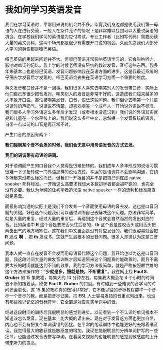 # 我如何学习英语发音
我们在学习英语时，平常用来说的机会并不多。毕竟我们身边都是使用我们第一母语的人在进行交流，一般人在条件允许的情况下是非常难以找到可以大量说英语的机会。在学校我们学习的英语是为应付考试，专业工作者（比如写代码）需要阅读大量的英文资料，这两个场景都是很少有需要开口说的机会。久而久之我们大部分人学习的英语都是哑巴英语。

哑巴英语的用起来问题并不大。但哑巴英语非常影响英语学习的，它会影响听力，影响对单词的记忆。我上学的时候老师没有系统的教过发音，音标这些东西。我多年来基本上也是哑巴英语，发音问题影响我在英语方面的进步。这是我最近系统的仔细去学发音后才发现的。哑巴英语会丧失在英语学习方面一个重要的维度。

英文发音和口音并不是一回事。我们很多人喜欢去嘲笑别人的发音带口音，实际上他们自己却很少把音发对。嘲笑别人的发音是非常不好的，这造成我们越来越多的人不敢开口说。害怕被嘲笑发音，口音，语法这些问题。我们很少去嘲笑一个儿童说话时奶声奶气，说话说不清楚。却喜欢嘲笑一个成年人一开始说外语说不标准。我们很多人学习外语这么多年后才发现（或者根本没意识到）我们说的外语其实就是和儿童在一个水平线上的。我们说这么多年中文，忽然换一个发音系统的语言，自带一点以前的口音是再正常不过。

产生口音的原因有两个：

**我们碰到某个音不会发的时候，我们会无意中用母语发音的方式去发。**

**我们的语调带有母语的语调。**

对于语调而产生的口音我个人觉得是很难扭转的。我们成年人多年形成的说话习惯很难一下子扭转成一门外语那样的说话方式。幸运的是语调并不会影响沟通，它顶多听起来没那么标准而已。但我们一开始目的并不是把自己训练成 native speaker 那样标准。一开始这么高要求我想大多数初学者都会被吓跑的，也完全没有必要。我认为单纯的让初学者追求像 native speaker 一样的流利和标准简直就是愚蠢。

而最影响沟通的实际上是我们不会发某一个音而使用母语的音去发。这也是口音问题的关键。好在这个问题我们可以通过训练自己去解决这个问题。办法非常简单，就是大量的重复。经过大量的重复后，再碰到这个音就会自然而然的发出对应的音。比如英语中 **R** 这个音是要把舌头往后卷的，**th** 这个音是要咬舌头或用舌头把两齿出气的地方堵塞住。这在我们中文里面是没有对应发音的。我们很容易就会把 **R** 发成 **啊** ，把 **th** 发成 **S**，这就产生最根本的发音问题。很多人却误认为这是口音问题。

我本人就一直存在发音不会发而用母语音代替这个问题，我开始也以为这是口音问题。我这段时间大量的做发音训练才后知道原来这个问题真的能改善的，而且不需要太长的时间就能达到不错的效果。我的学习方法很简单，就是严格按照赖世雄的这个方法来操作的：**”少就是多，慢就是快，不断重复“**。我在网上找 **Paul S. Gruber** 的 15 集教程，每集大约 10 分钟左右。每集我大概会花 4 个小时的时间去不断的跟着读，模仿 **Paul S. Gruber** 的口型。有时碰到一些难发的音学习的时间还会更长。这 15 集的教程真的做得非常好，它不像以往的音标教程那样一个音标一个音标的教。而是把音标归类，把 **ESL** 人士容易发错的音重点列出来。也没有那些难以记忆的音标符号，它全部是对应真实单词中的音。

经过这段时间的训练后我很明显的感觉到进步。以前看到一个不认识的单词根本不知道该怎么发音，现在基本上能大概的读出来。现在对于发音这方面也更加自信，内心也不会有把某个单词读错的困扰。在平常的朗读训练中也能更好的去跟着录音读。我觉得最大的收获就是敏感度的增加。我现在能很明显的分辨单词拼写的一些细节，也能通过发音去拼写单词。在看英文视频的也能明显的感觉到敏感度的上升带来听力的提高。
